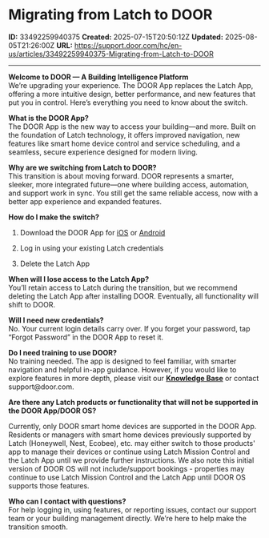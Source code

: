 # Migrating from Latch to DOOR

**ID:** 33492259940375
**Created:** 2025-07-15T20:50:12Z
**Updated:** 2025-08-05T21:26:00Z
**URL:** https://support.door.com/hc/en-us/articles/33492259940375-Migrating-from-Latch-to-DOOR

---

<p data-start="182" data-end="441"><strong data-start="182" data-end="220">Welcome to DOOR — A Building Intelligence Platform</strong><br>We’re upgrading your experience. The DOOR App replaces the Latch App, offering a more intuitive design, better performance, and new features that put you in control. Here’s everything you need to know about the switch.</p><p data-start="443" data-end="738"><strong data-start="443" data-end="468">What is the DOOR App?</strong><br>The DOOR App is the new way to access your building—and more. Built on the foundation of Latch technology, it offers improved navigation, new features like smart home device control and service scheduling, and a seamless, secure experience designed for modern living.</p><p data-start="740" data-end="1047"><strong data-start="740" data-end="784">Why are we switching from Latch to DOOR?</strong><br>This transition is about moving forward. DOOR represents a smarter, sleeker, more integrated future—one where building access, automation, and support work in sync. You still get the same reliable access, now with a better app experience and expanded features.</p><p data-start="1049" data-end="1080"><strong data-start="1049" data-end="1078">How do I make the switch?</strong></p><ol data-start="1081" data-end="1219">
<li data-start="1081" data-end="1144"><p data-start="1084" data-end="1108">Download the DOOR App for <a href="https://apps.apple.com/us/app/door/id6499252863">iOS</a> or <a href="https://play.google.com/store/apps/details?id=com.door.doorapp&amp;pli=1">Android</a></p></li>
<li data-start="1081" data-end="1144"><p data-start="1084" data-end="1108">Log in using your existing Latch credentials</p></li>
<li data-start="1081" data-end="1144"><p data-start="1084" data-end="1108">Delete the Latch App</p></li>
</ol><p data-start="1221" data-end="1442"><strong data-start="1221" data-end="1266">When will I lose access to the Latch App?</strong><br>You’ll retain access to Latch during the transition, but we recommend deleting the Latch App after installing DOOR. Eventually, all functionality will shift to DOOR.</p><p data-start="1444" data-end="1601"><strong data-start="1444" data-end="1476">Will I need new credentials?</strong><br>No. Your current login details carry over. If you forget your password, tap “Forgot Password” in the DOOR App to reset it.</p><p data-start="1603" data-end="1883"><strong data-start="1603" data-end="1638">Do I need training to use DOOR?</strong><br>No training needed. The app is designed to feel familiar, with smarter navigation and helpful in-app guidance. However, if you would like to explore features in more depth, please visit our <a href="support.door.com" data-start="1808" data-end="1827" rel="noopener"><strong><span class="wysiwyg-underline">Knowledge Base</span></strong></a> or contact <a data-start="1839" data-end="1882" rel="noopener">support@door.com</a>.</p><p><strong>Are there any Latch products or functionality that will not be supported in the DOOR App/DOOR OS?</strong></p><p>Currently, only DOOR smart home devices are supported in the DOOR App. Residents or managers with smart home devices previously supported by Latch (Honeywell, Nest, Ecobee), etc. may either switch to those products' app to manage their devices or continue using Latch Mission Control and the Latch App until we provide further instructions. We also note this initial version of DOOR OS will not include/support bookings - properties may continue to use Latch Mission Control and the Latch App until DOOR OS supports those features.</p><p data-start="1885" data-end="2092"><strong data-start="1885" data-end="1922">Who can I contact with questions?</strong><br>For help logging in, using features, or reporting issues, contact our support team or your building management directly. We’re here to help make the transition smooth.</p>
